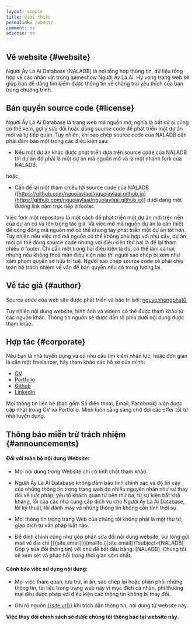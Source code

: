 ```yaml
---
layout: simple
title: Giới thiệu
permalink: /about/
comment: no
adsense: no
---
```


## Về website {#website}

Người Ấy Là Ai Database (NALADB) là nơi tổng hợp thông tin, dữ liệu tổng hợp về các nhân vật trong gameshow Người Ấy Là Ai. Hy vọng trang web sẽ giúp bạn dễ dàng tìm kiếm được thông tin về chàng trai yêu thích của bạn trong chương trình.

## Bản quyền source code {#license}

Người Ấy Là Ai Database là trang web mã nguồn mở, nghĩa là bất cứ ai cũng có thể xem, gợi ý sửa đổi hoặc dùng source code để phát triển một dự án mới và tự tiếp quản. Tuy nhiên, khi sao chép source code của NALADB cần phải đảm bảo một trong các điều kiện sau:

* Nếu một dự án khác được phát triển dựa trên source code của NALADB thì dự án đó phải là một dự án mã nguồn mở và là một nhánh fork của NALADB.

hoặc,

* Cần để lại một tham chiếu tới source code của NALADB ([https://github.com/nguoiaylaai/nguoiaylaai.github.io](https://github.com/nguoiaylaai/nguoiaylaai.github.io)) dưới dạng một đường link nằm trực tiếp ở footer.

Việc fork một repository là một cách để phát triển một dự án mới trên nền của dự án cũ và tôn trọng tác giả. Và việc mở mã nguồn dự án là cần thiết để cộng đồng mã nguồn mở có thể chung tay phát triển một dự án tốt hơn. Tuy nhiên nếu việc mở mã nguồn có thể không phù hợp với nhu cầu, dự án mới có thể đóng source code nhưng với điều kiện thứ hai là để lại tham chiếu ở footer. Chỉ cần một trong hai điều kiện là đủ, có thể làm cả hai, nhưng nếu không thoả mãn điều kiện nào thì người sao chép bị xem như xâm phạm quyền sở hữu trí tuệ. Người sao chép source code sẽ phải chịu toàn bộ trách nhiệm về vấn đề bản quyền nếu có trong tương lai.

## Về tác giả {#author}

Source code của web site được phát triển và bảo trì bởi:
[nguyenhongphat0](https://github.com/{{site.github_username}})

Tuy nhiên nội dung website, hình ảnh và videos có thể được tham khảo từ các nguồn khác. Thông tin nguồn sẽ được dẫn rõ phía dưới nội dung được tham khảo.

## Hợp tác {#corporate}

Nếu bạn là nhà tuyển dụng và có nhu cầu tìm kiếm nhân lực, hoặc đơn giản là cần một freelancer, hãy tham khảo các hồ sơ của mình:

* [CV](https://nguyenhongphat0.github.io/pdf/cv.pdf)
* [Portfolio](https://nguyenhongphat0.github.io)
* [Github](https://github.com/nguyenhongphat0)
* [LinkedIn](https://www.linkedin.com/in/hồng-phát-nguyễn-a94b44169)

Mọi thông tin liên hệ (bao gồm Số điện thoại, Email, Facebook) luôn được cập nhật trong CV và Portfolio. Mình luôn sằng sàng chờ đợi các offer tốt từ nhà tuyển dụng.

## Thông báo miễn trừ trách nhiệm {#announcements}

#### Đối với toàn bộ nội dung Website:

* Mọi nội dung trong Website chỉ có tính chất tham khảo.

* Người Ấy Là Ai Database không đảm bảo tính chính xác và độ tin cậy của những thông tin trong trang web do nhiều nguyên nhân như sự thay đổi về luật pháp, yếu tố khách quan từ bên thứ ba, từ sự kiện bất khả kháng, lỗi của các nhà cung cấp dịch vụ cho Người Ấy Là Ai Database, lỗi kỹ thuật, lỗi đánh máy và những thông tin không còn tính thời sự.

* Mọi thông tin trong trang Web của chúng tôi không phải là một thư từ, giao dịch tư vấn pháp luật nào.

* Để đính chính cũng như góp phần sửa đổi nội dung website, vui lòng gửi mail về địa chỉ
[{{site.email}}](mailto:{{site.email}}?subject=[NALADB] Góp ý sửa đổi thông tin)
với chủ đề bắt đầu bằng: [NALADB]. Chúng tôi sẽ xem sét và phản hồi trong thời gian sớm nhất.
 
#### Cảnh báo việc sử dụng nội dung:

*  Mọi việc tham quan, lưu trữ, in ấn, sao chép lại hoặc phân phối những thông tin, tài liệu trong trang web này vì mục đích cá nhân, phi thương mại đều được phép với điều kiện các thông tin không bị thay đổi.

* Ghi rõ nguồn
[{{site.url}}]({{site.url}})
khi trích dẫn thông tin, nội dung từ website này.

__Việc thay đổi chính sách sẽ được chúng tôi thông báo tại website này.__